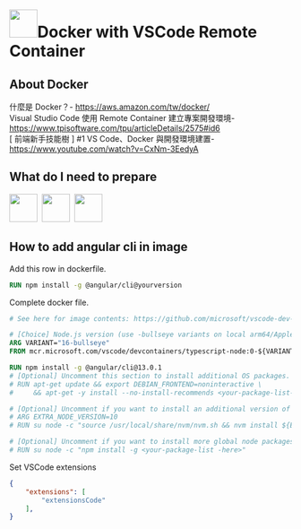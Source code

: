 # <img src="https://cdn.icon-icons.com/icons2/2107/PNG/512/file_type_docker_icon_130643.png" width="50"/>Docker with VSCode Remote Container

## About Docker
什麼是 Docker？- https://aws.amazon.com/tw/docker/ <br>
Visual Studio Code 使用 Remote Container 建立專案開發環境- https://www.tpisoftware.com/tpu/articleDetails/2575#id6 <br>
[ 前端新手技能樹 ] #1 VS Code、Docker 與開發環境建置- https://www.youtube.com/watch?v=CxNm-3EedyA

## What do I need to prepare

<img src="https://upload.wikimedia.org/wikipedia/commons/thumb/2/2d/Visual_Studio_Code_1.18_icon.svg/1024px-Visual_Studio_Code_1.18_icon.svg.png" width="50"/>&nbsp;
<img src="https://microsoft.github.io/vscode-remote-release/images/remote-containers-blue.svg" width="50"/>&nbsp;
<img src="https://cdn.icon-icons.com/icons2/2107/PNG/512/file_type_docker_icon_130643.png" width="50"/>


## How to add angular cli in image
Add this row in dockerfile. <br>
``` dockerfile
RUN npm install -g @angular/cli@yourversion 
```
Complete docker file.

``` dockerfile
# See here for image contents: https://github.com/microsoft/vscode-dev-containers/tree/v0.205.2/containers/typescript-node/.devcontainer/base.Dockerfile

# [Choice] Node.js version (use -bullseye variants on local arm64/Apple Silicon): 16, 14, 12, 16-bullseye, 14-bullseye, 12-bullseye, 16-buster, 14-buster, 12-buster
ARG VARIANT="16-bullseye"
FROM mcr.microsoft.com/vscode/devcontainers/typescript-node:0-${VARIANT}

RUN npm install -g @angular/cli@13.0.1
# [Optional] Uncomment this section to install additional OS packages.
# RUN apt-get update && export DEBIAN_FRONTEND=noninteractive \
#     && apt-get -y install --no-install-recommends <your-package-list-here>

# [Optional] Uncomment if you want to install an additional version of node using nvm
# ARG EXTRA_NODE_VERSION=10
# RUN su node -c "source /usr/local/share/nvm/nvm.sh && nvm install ${EXTRA_NODE_VERSION}"

# [Optional] Uncomment if you want to install more global node packages
# RUN su node -c "npm install -g <your-package-list -here>"
```

Set VSCode extensions
``` json
{
	"extensions": [
		"extensionsCode"
	],
}
```
